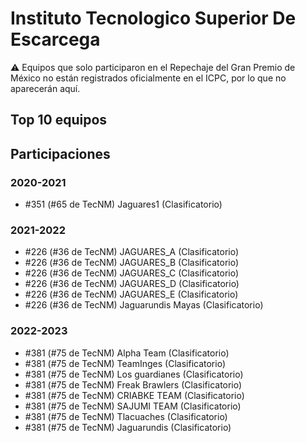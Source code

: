 # Instituto Tecnologico Superior De Escarcega

:warning: Equipos que solo participaron en el Repechaje del Gran Premio de México no están registrados oficialmente en el ICPC, por lo que no aparecerán aquí.

## Top 10 equipos


## Participaciones

### 2020-2021

- #351 (#65 de TecNM) Jaguares1 (Clasificatorio)

### 2021-2022

- #226 (#36 de TecNM) JAGUARES_A (Clasificatorio)
- #226 (#36 de TecNM) JAGUARES_B (Clasificatorio)
- #226 (#36 de TecNM) JAGUARES_C (Clasificatorio)
- #226 (#36 de TecNM) JAGUARES_D (Clasificatorio)
- #226 (#36 de TecNM) JAGUARES_E (Clasificatorio)
- #226 (#36 de TecNM) Jaguarundis Mayas (Clasificatorio)

### 2022-2023

- #381 (#75 de TecNM) Alpha Team (Clasificatorio)
- #381 (#75 de TecNM) TeamInges (Clasificatorio)
- #381 (#75 de TecNM) Los guardianes (Clasificatorio)
- #381 (#75 de TecNM) Freak Brawlers (Clasificatorio)
- #381 (#75 de TecNM) CRIABKE TEAM (Clasificatorio)
- #381 (#75 de TecNM) SAJUMI TEAM (Clasificatorio)
- #381 (#75 de TecNM) Tlacuaches (Clasificatorio)
- #381 (#75 de TecNM) Jaguarundis (Clasificatorio)



